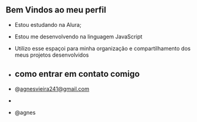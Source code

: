 ## Bem Vindos ao meu perfil

- Estou estudando na Alura;
- Estou me desenvolvendo na linguagem JavaScript
- Utilizo esse espaçoi para minha organização e compartilhamento dos meus projetos desenvolvidos

- ## como entrar em contato comigo 
- @agnesvieira241@gmail.com
-
- @agnes

